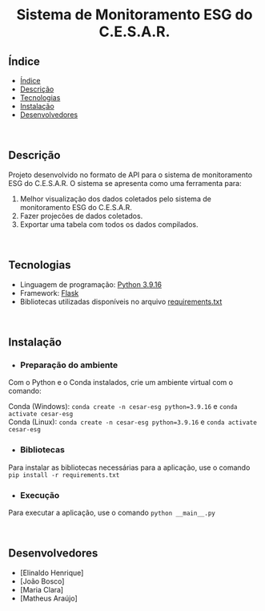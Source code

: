  <h1 align="center"> Sistema de Monitoramento ESG do C.E.S.A.R.  </h1>

## Índice

- [Índice](#índice)
- [Descrição](#descrição)
- [Tecnologias](#tecnologias)
- [Instalação](#instalação)
- [Desenvolvedores](#desenvolvedores)

<br>

## Descrição

Projeto desenvolvido no formato de API para o sistema de monitoramento ESG do C.E.S.A.R. 
O sistema se apresenta como uma ferramenta para:

1. Melhor visualização dos dados coletados pelo sistema de monitoramento ESG do C.E.S.A.R.
2. Fazer projecões de dados coletados.
3. Exportar uma tabela com todos os dados compilados.

<br>

## Tecnologias

- Linguagem de programação: [Python 3.9.16](#https://www.python.org)
- Framework: [Flask](#https://flask.palletsprojects.com/en/2.1.x/)
- Bibliotecas utilizadas disponíveis no arquivo [requirements.txt](#)

<br>

## Instalação

- ### Preparação do ambiente
<p>Com o Python e o Conda instalados, crie um ambiente virtual com o comando:<p>

Conda (Windows): `conda create -n cesar-esg python=3.9.16` e `conda activate cesar-esg`
<br>
Conda (Linux): `conda create -n cesar-esg python=3.9.16` e `conda activate cesar-esg`

- ### Bibliotecas
Para instalar as bibliotecas necessárias para a aplicação, use o comando `pip install -r requirements.txt`

- ### Execução
Para executar a aplicação, use o comando `python __main__.py`

<br>

## Desenvolvedores

- [Elinaldo Henrique]
- [João Bosco]
- [Maria Clara]
- [Matheus Araújo]

